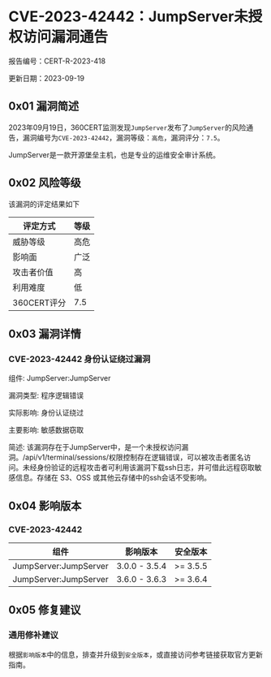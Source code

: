 # CVE-2023-42442：JumpServer未授权访问漏洞通告

报告编号：CERT-R-2023-418

更新日期：2023-09-19

## 0x01  漏洞简述

2023年09月19日，360CERT监测发现`JumpServer`发布了`JumpServer`的风险通告，漏洞编号为`CVE-2023-42442`，漏洞等级：`高危`，漏洞评分：`7.5`。

JumpServer是一款开源堡垒主机，也是专业的运维安全审计系统。

## 0x02  风险等级

该漏洞的评定结果如下

| 评定方式    | 等级 |
| ----------- | ---- |
| 威胁等级    | 高危 |
| 影响面      | 广泛 |
| 攻击者价值  | 高   |
| 利用难度    | 低   |
| 360CERT评分 | 7.5  |

## 0x03  漏洞详情

### CVE-2023-42442 身份认证绕过漏洞

组件: JumpServer:JumpServer

漏洞类型: 程序逻辑错误

实际影响: 身份认证绕过

主要影响: 敏感数据窃取

简述: 该漏洞存在于JumpServer中，是一个未授权访问漏洞。/api/v1/terminal/sessions/权限控制存在逻辑错误，可以被攻击者匿名访问。未经身份验证的远程攻击者可利用该漏洞下载ssh日志，并可借此远程窃取敏感信息。存储在 S3、OSS 或其他云存储中的ssh会话不受影响。

## 0x04  影响版本

### CVE-2023-42442

| 组件                  | 影响版本      | 安全版本 |
| --------------------- | ------------- | -------- |
| JumpServer:JumpServer | 3.0.0 - 3.5.4 | >= 3.5.5 |
| JumpServer:JumpServer | 3.6.0 - 3.6.3 | >= 3.6.4 |

## 0x05  修复建议

### 通用修补建议

根据`影响版本`中的信息，排查并升级到`安全版本`，或直接访问参考链接获取官方更新指南。